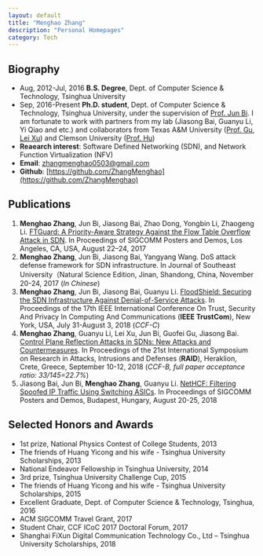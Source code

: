 ```yaml
---
layout: default
title: "Menghao Zhang"
description: "Personal Homepages"
category: Tech
---
```


## Biography

* Aug, 2012-Jul, 2016  **B.S. Degree**, Dept. of Computer Science & Technology, Tsinghua University
* Sep, 2016-Present    **Ph.D. student**, Dept. of Computer Science & Technology, Tsinghua University, under the supervision of [Prof. Jun Bi](http://netarchlab.tsinghua.edu.cn/~junbi/). I am fortunate to work with partners from my lab (Jiasong Bai, Guanyu Li, Yi Qiao and etc.) and collaborators from Texas A&M University ([Prof. Gu](http://faculty.cs.tamu.edu/guofei/), [Lei Xu](http://students.cse.tamu.edu/xray2012/)) and Clemson University ([Prof. Hu](https://people.cs.clemson.edu/~hongxih/))
* **Reaearch interest**: Software Defined Networking (SDN), and Network Function Virtualization (NFV)
* **Email**: zhangmenghao0503@gmail.com
* **Github**: [https://github.com/ZhangMenghao](https://github.com/ZhangMenghao)

## Publications

1. __Menghao Zhang__, Jun Bi, Jiasong Bai, Zhao Dong, Yongbin Li, Zhaogeng Li.
[FTGuard: A Priority-Aware Strategy Against the Flow Table Overflow Attack in SDN](./papers/sigcomm2017-poster-ftguard.pdf).
In Proceedings of SIGCOMM Posters and Demos, Los Angeles, CA, USA, August 22–24, 2017 
2. __Menghao Zhang__, Jun Bi, Jiasong Bai, Yangyang Wang. 
DoS attack defense framework for SDN infrastructure.
In Journal of Southeast University（Natural Science Edition, Jinan, Shandong, China, November 20-24, 2017 (*In Chinese*)
3. __Menghao Zhang__, Jun Bi, Jiasong Bai, Guanyu Li. 
[FloodShield: Securing the SDN Infrastructure Against Denial-of-Service Attacks](./papers/trustcom2018-floodshield-securing.pdf).
In Proceedings of the 17th IEEE International Conference On Trust, Security And Privacy In Computing And Communications (**IEEE TrustCom**), New York, USA, July 31-August 3, 2018 (*CCF-C*)
4. __Menghao Zhang__, Guanyu Li, Lei Xu, Jun Bi, Guofei Gu, Jiasong Bai. 
[Control Plane Reflection Attacks in SDNs: New Attacks and Countermeasures](./papers/raid2018-sdns-attacks.pdf).
In Proceedings of the 21st International Symposium on Research in Attacks, Intrusions and Defenses (**RAID**), Heraklion, Crete, Greece, September 10-12, 2018 (*CCF-B, full paper acceptance ratio: 33/145=22.7%*)
5. Jiasong Bai, Jun Bi, __Menghao Zhang__, Guanyu Li. 
[NetHCF: Filtering Spoofed IP Traffic Using Switching ASICs](./papers/sigcomm2018-poster-filtering.pdf).
In Proceedings of SIGCOMM Posters and Demos, Budapest, Hungary, August 20-25, 2018



## Selected Honors and Awards

* 1st prize, National Physics Contest of College Students, 2013
* The friends of Huang Yicong and his wife - Tsinghua University Scholarships, 2013
* National Endeavor Fellowship in Tsinghua University, 2014
* 3rd prize, Tsinghua University Challenge Cup, 2015
* The friends of Huang Yicong and his wife - Tsinghua University Scholarships, 2015
* Excellent Graduate, Dept. of Computer Science & Technology, Tsinghua, 2016
* ACM SIGCOMM Travel Grant, 2017
* Student Chair, CCF ICoC 2017 Doctoral Forum, 2017
* Shanghai FiXun Digital Communication Technology Co., Ltd – Tsinghua University Scholarships, 2018

